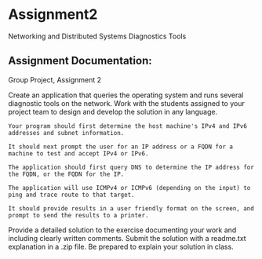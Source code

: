 # Assignment2
Networking and Distributed Systems Diagnostics Tools

## Assignment Documentation:
Group Project, Assignment 2

Create an application that queries the operating system and runs several diagnostic tools on the network.
Work with the students assigned to your project team to design and develop the solution in any language. 

	Your program should first determine the host machine's IPv4 and IPv6 addresses and subnet information.

	It should next prompt the user for an IP address or a FQDN for a machine to test and accept IPv4 or IPv6.

	The application should first query DNS to determine the IP address for the FQDN, or the FQDN for the IP.

	The application will use ICMPv4 or ICMPv6 (depending on the input) to ping and trace route to that target. 

	It should provide results in a user friendly format on the screen, and prompt to send the results to a printer. 

Provide a detailed solution to the exercise documenting your work and including clearly written comments.
Submit the solution with a readme.txt explanation in a .zip file. Be prepared to explain your solution in class.
